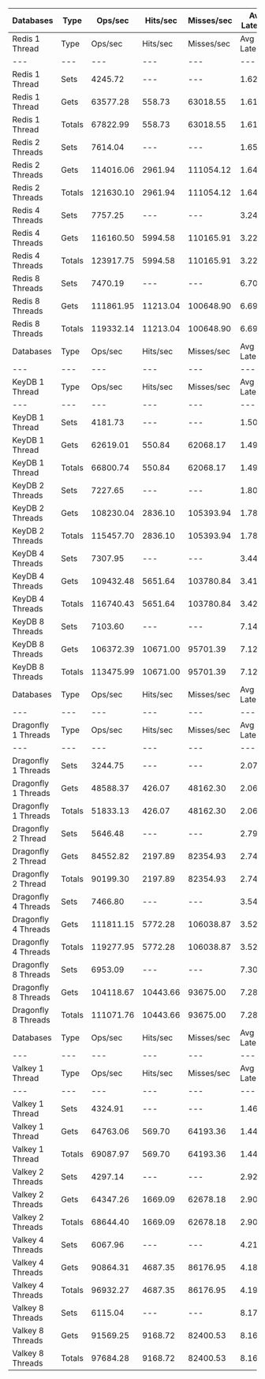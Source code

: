 | Databases | Type | Ops/sec | Hits/sec | Misses/sec | Avg Latency | p50 Latency | p99 Latency | p99.9 Latency | KB/sec |
| --- | --- | --- | --- | --- | --- | --- | --- | --- | --- |
| Redis 1 Thread | Type | Ops/sec | Hits/sec | Misses/sec | Avg Latency | p50 Latency | p99 Latency | p99.9 Latency | KB/sec |
| --- | --- | --- | --- | --- | --- | --- | --- | --- | --- |
Redis 1 Thread | Sets | 4245.72 | --- | --- | 1.62278 | 1.59100 | 2.55900 | 6.36700 | 2321.21 |
Redis 1 Thread | Gets | 63577.28 | 558.73 | 63018.55 | 1.61775 | 1.59100 | 2.54300 | 6.49500 | 2754.62 |
Redis 1 Thread | Totals | 67822.99 | 558.73 | 63018.55 | 1.61807 | 1.59100 | 2.54300 | 6.46300 | 5075.84 |
Redis 2 Threads | Sets | 7614.04 | --- | --- | 1.65130 | 1.44700 | 3.27900 | 10.30300 | 4162.75 |
Redis 2 Threads | Gets | 114016.06 | 2961.94 | 111054.12 | 1.64234 | 1.43900 | 3.26300 | 9.72700 | 5925.74 |
Redis 2 Threads | Totals | 121630.10 | 2961.94 | 111054.12 | 1.64290 | 1.43900 | 3.26300 | 9.79100 | 10088.49 |
Redis 4 Threads | Sets | 7757.25 | --- | --- | 3.24512 | 3.11900 | 7.32700 | 15.93500 | 4241.05 |
Redis 4 Threads | Gets | 116160.50 | 5994.58 | 110165.91 | 3.22375 | 3.10300 | 7.13500 | 16.31900 | 7534.40 |
Redis 4 Threads | Totals | 123917.75 | 5994.58 | 110165.91 | 3.22509 | 3.10300 | 7.13500 | 16.31900 | 11775.45 |
Redis 8 Threads | Sets | 7470.19 | --- | --- | 6.70424 | 6.27100 | 16.76700 | 48.63900 | 4084.11 |
Redis 8 Threads | Gets | 111861.95 | 11213.04 | 100648.90 | 6.69537 | 6.27100 | 16.76700 | 47.87100 | 9991.67 |
Redis 8 Threads | Totals | 119332.14 | 11213.04 | 100648.90 | 6.69593 | 6.27100 | 16.76700 | 47.87100 | 14075.78 |
| Databases | Type | Ops/sec | Hits/sec | Misses/sec | Avg Latency | p50 Latency | p99 Latency | p99.9 Latency | KB/sec |
| --- | --- | --- | --- | --- | --- | --- | --- | --- | --- |
| KeyDB 1 Thread | Type | Ops/sec | Hits/sec | Misses/sec | Avg Latency | p50 Latency | p99 Latency | p99.9 Latency | KB/sec |
| --- | --- | --- | --- | --- | --- | --- | --- | --- | --- |
KeyDB 1 Thread | Sets | 4181.73 | --- | --- | 1.50850 | 1.48700 | 2.43100 | 5.05500 | 2286.23 |
KeyDB 1 Thread | Gets | 62619.01 | 550.84 | 62068.17 | 1.49598 | 1.47900 | 2.31900 | 5.95100 | 2713.37 |
KeyDB 1 Thread | Totals | 66800.74 | 550.84 | 62068.17 | 1.49677 | 1.47900 | 2.33500 | 5.91900 | 4999.60 |
KeyDB 2 Threads | Sets | 7227.65 | --- | --- | 1.80901 | 1.57500 | 5.31100 | 11.39100 | 3951.50 |
KeyDB 2 Threads | Gets | 108230.04 | 2836.10 | 105393.94 | 1.78028 | 1.56700 | 4.63900 | 11.45500 | 5637.33 |
KeyDB 2 Threads | Totals | 115457.70 | 2836.10 | 105393.94 | 1.78207 | 1.56700 | 4.67100 | 11.45500 | 9588.83 |
KeyDB 4 Threads | Sets | 7307.95 | --- | --- | 3.44030 | 3.29500 | 9.08700 | 17.79100 | 3995.41 |
KeyDB 4 Threads | Gets | 109432.48 | 5651.64 | 103780.84 | 3.41906 | 3.27900 | 8.83100 | 17.53500 | 7100.15 |
KeyDB 4 Threads | Totals | 116740.43 | 5651.64 | 103780.84 | 3.42039 | 3.29500 | 8.89500 | 17.53500 | 11095.56 |
KeyDB 8 Threads | Sets | 7103.60 | --- | --- | 7.14394 | 6.65500 | 20.35100 | 50.17500 | 3883.68 |
KeyDB 8 Threads | Gets | 106372.39 | 10671.00 | 95701.39 | 7.12136 | 6.62300 | 20.09500 | 50.68700 | 9505.47 |
KeyDB 8 Threads | Totals | 113475.99 | 10671.00 | 95701.39 | 7.12277 | 6.62300 | 20.09500 | 50.43100 | 13389.15 |
| Databases | Type | Ops/sec | Hits/sec | Misses/sec | Avg Latency | p50 Latency | p99 Latency | p99.9 Latency | KB/sec |
| --- | --- | --- | --- | --- | --- | --- | --- | --- | --- |
| Dragonfly 1 Threads | Type | Ops/sec | Hits/sec | Misses/sec | Avg Latency | p50 Latency | p99 Latency | p99.9 Latency | KB/sec |
| --- | --- | --- | --- | --- | --- | --- | --- | --- | --- |
Dragonfly 1 Threads | Sets | 3244.75 | --- | --- | 2.07720 | 1.82300 | 4.63900 | 8.89500 | 1773.97 |
Dragonfly 1 Threads | Gets | 48588.37 | 426.07 | 48162.30 | 2.06394 | 1.82300 | 4.54300 | 8.31900 | 2104.73 |
Dragonfly 1 Threads | Totals | 51833.13 | 426.07 | 48162.30 | 2.06477 | 1.82300 | 4.54300 | 8.38300 | 3878.69 |
Dragonfly 2 Thread | Sets | 5646.48 | --- | --- | 2.79664 | 2.65500 | 8.03100 | 24.44700 | 3087.04 |
Dragonfly 2 Thread | Gets | 84552.82 | 2197.89 | 82354.93 | 2.74598 | 2.67100 | 7.51900 | 14.39900 | 4395.13 |
Dragonfly 2 Thread | Totals | 90199.30 | 2197.89 | 82354.93 | 2.74915 | 2.67100 | 7.55100 | 14.91100 | 7482.17 |
Dragonfly 4 Threads | Sets | 7466.80 | --- | --- | 3.54682 | 3.64700 | 8.89500 | 18.55900 | 4082.25 |
Dragonfly 4 Threads | Gets | 111811.15 | 5772.28 | 106038.87 | 3.52809 | 3.64700 | 8.57500 | 18.43100 | 7253.37 |
Dragonfly 4 Threads | Totals | 119277.95 | 5772.28 | 106038.87 | 3.52926 | 3.64700 | 8.57500 | 18.43100 | 11335.62 |
Dragonfly 8 Threads | Sets | 6953.09 | --- | --- | 7.30578 | 6.81500 | 25.08700 | 59.64700 | 3801.40 |
Dragonfly 8 Threads | Gets | 104118.67 | 10443.66 | 93675.00 | 7.28732 | 6.78300 | 24.95900 | 59.64700 | 9303.45 |
Dragonfly 8 Threads | Totals | 111071.76 | 10443.66 | 93675.00 | 7.28848 | 6.78300 | 24.95900 | 59.64700 | 13104.85 |
| Databases | Type | Ops/sec | Hits/sec | Misses/sec | Avg Latency | p50 Latency | p99 Latency | p99.9 Latency | KB/sec |
| --- | --- | --- | --- | --- | --- | --- | --- | --- | --- |
| Valkey 1 Thread | Type | Ops/sec | Hits/sec | Misses/sec | Avg Latency | p50 Latency | p99 Latency | p99.9 Latency | KB/sec |
| --- | --- | --- | --- | --- | --- | --- | --- | --- | --- |
Valkey 1 Thread | Sets | 4324.91 | --- | --- | 1.46299 | 1.38300 | 3.48700 | 6.65500 | 2364.51 |
Valkey 1 Thread | Gets | 64763.06 | 569.70 | 64193.36 | 1.44612 | 1.38300 | 2.75100 | 6.65500 | 2806.28 |
Valkey 1 Thread | Totals | 69087.97 | 569.70 | 64193.36 | 1.44717 | 1.38300 | 2.76700 | 6.65500 | 5170.78 |
Valkey 2 Threads | Sets | 4297.14 | --- | --- | 2.92148 | 2.22300 | 7.64700 | 15.35900 | 2349.33 |
Valkey 2 Threads | Gets | 64347.26 | 1669.09 | 62678.18 | 2.90899 | 2.23900 | 7.51900 | 15.16700 | 3343.03 |
Valkey 2 Threads | Totals | 68644.40 | 1669.09 | 62678.18 | 2.90977 | 2.23900 | 7.51900 | 15.23100 | 5692.36 |
Valkey 4 Threads | Sets | 6067.96 | --- | --- | 4.21655 | 3.99900 | 10.23900 | 22.14300 | 3317.48 |
Valkey 4 Threads | Gets | 90864.31 | 4687.35 | 86176.95 | 4.18840 | 3.99900 | 9.91900 | 20.86300 | 5892.73 |
Valkey 4 Threads | Totals | 96932.27 | 4687.35 | 86176.95 | 4.19016 | 3.99900 | 9.91900 | 20.86300 | 9210.21 |
Valkey 8 Threads | Sets | 6115.04 | --- | --- | 8.17181 | 7.74300 | 23.29500 | 62.20700 | 3343.22 |
Valkey 8 Threads | Gets | 91569.25 | 9168.72 | 82400.53 | 8.16091 | 7.74300 | 23.16700 | 61.95100 | 8173.97 |
Valkey 8 Threads | Totals | 97684.28 | 9168.72 | 82400.53 | 8.16159 | 7.74300 | 23.16700 | 61.95100 | 11517.19 |
